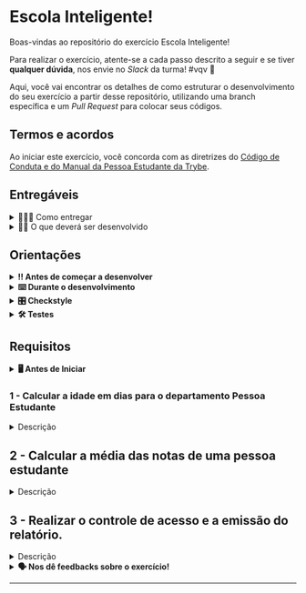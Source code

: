 # Escola Inteligente!

Boas-vindas ao repositório do exercício Escola Inteligente!

Para realizar o exercício, atente-se a cada passo descrito a seguir e se tiver **qualquer dúvida**, nos envie no _Slack_ da turma! #vqv 🚀

Aqui, você vai encontrar os detalhes de como estruturar o desenvolvimento do seu exercício a partir desse repositório, utilizando uma branch específica e um _Pull Request_ para colocar seus códigos.

## Termos e acordos
Ao iniciar este exercício, você concorda com as diretrizes do [Código de Conduta e do Manual da Pessoa Estudante da Trybe](https://app.betrybe.com/learn/student-manual/codigo-de-conduta-da-pessoa-estudante).

## Entregáveis

<details>
  <summary>🤷🏽‍♀️ Como entregar</summary><br />

Para entregar o seu exercício, você deverá criar um _Pull Request_ neste repositório.

Lembre-se que você pode consultar nosso conteúdo sobre [Git & GitHub](https://app.betrybe.com/learn/course/5e938f69-6e32-43b3-9685-c936530fd326/module/fc998c60-386e-46bc-83ca-4269beb17e17/section/fe827a71-3222-4b4d-a66f-ed98e09961af/day/1a530297-e176-4c79-8ed9-291ae2950540/lesson/2b2edce7-9c49-4907-92a2-aa571f823b79) e nosso [Blog - Git & GitHub](https://blog.betrybe.com/tecnologia/git-e-github/) sempre que precisar!
</details>

<details>
  <summary>👨‍💻 O que deverá ser desenvolvido</summary><br />

A Escola Inteligente é uma aplicação Java que interage através do terminal apresentando algumas
funcionalidades para determinados departamentos:

- A funcionalidade de calcular a idade de uma pessoa estudante em dias para o departamento Pessoa
  Estudante.
- A funcionalidade de calcular a média das notas de uma pessoa estudante para o departamento
  Secretaria.
- A funcionalidade de gerar um relatório de controle de acesso das pessoas estudantes na escola para
  o departamento Portaria.

</details>

## Orientações

<details>

   <summary><strong>‼ Antes de começar a desenvolver </strong></summary>

<!-- 🤔 [HS] Aqui, deve-se adicionar os comandos mais utilizados e orientações de como preparar o repositório. Atualize o nome do repositório do exercício nas instruções a seguir -->

1. Clone o repositório

- Use o comando: `git clone <url do repositório>`
- Entre na pasta do repositório que você acabou de clonar:
    - `cd <nome do repositório>`

2. Instale as dependências

    - `mvn install`  

3. Crie uma branch a partir da branch `main`

- Verifique que você está na branch `main`
    - Exemplo: `git branch`
- Se você não estiver, mude para a branch `main`
    - Exemplo: `git checkout main`
- Agora, crie uma branch à qual você vai submeter os `commits` do seu exercício:
    - Você deve criar uma branch no seguinte formato: `nome-sobrenome-nome-do-exercício`;
    - Exemplo: `git checkout -b maria-soares-lessons-learned`

4. Crie na raiz do exercício os arquivos que você precisará desenvolver:

- Verifique que você está na raiz do exercício:
    - Exemplo: `pwd` -> o retorno vai ser algo tipo _/Users/maria/code/**sd-0x-project-lessons-learned**_
- Crie os arquivos index.html e style.css:
    - Exemplo: `touch index.html style.css`

5. Adicione as mudanças ao _stage_ do Git e faça um `commit`

- Verifique que as mudanças ainda não estão no _stage_:
    - Exemplo: `git status` (devem aparecer listados os novos arquivos em vermelho)
- Adicione o novo arquivo ao _stage_ do Git:
    - Exemplo:
        - `git add .` (adicionando todas as mudanças - _que estavam em vermelho_ - ao stage do Git)
        - `git status` (devem aparecer listados os arquivos em verde)
- Faça o `commit` inicial:
    - Exemplo:
        - `git commit -m 'iniciando o exercício. VAMOS COM TUDO :rocket:'` (fazendo o primeiro commit)
        - `git status` (deve aparecer uma mensagem tipo _nothing to commit_ )

6. Adicione a sua branch com o novo `commit` ao repositório remoto

- Usando o exemplo anterior: `git push -u origin maria-soares-lessons-learned`

7. Crie um novo `Pull Request` _(PR)_

- Vá até a página de _Pull Requests_ do [repositório no GitHub](https://github.com/tryber/sd-0x-project-lessons-learned/pulls)
    - Clique no botão verde _"New pull request"_
    - Clique na caixa de seleção _"Compare"_ e escolha a sua branch **com atenção**
- Coloque um título para o seu _Pull Request_
    - Exemplo: _"Cria tela de busca"_
- Clique no botão verde _"Create pull request"_

- Adicione uma descrição para o _Pull Request_, um título nítido que o identifique, e clique no botão verde _"Create pull request"_

 <img width="1335" alt="Exemplo de pull request" src="https://user-images.githubusercontent.com/42356399/166255109-b95e6eb4-2503-45e5-8fb3-cf7caa0436e5.png">

- Volte até a [página de _Pull Requests_ do repositório](https://github.com/tryber/sd-0x-project-lessons-learned/pulls) e confira que o seu _Pull Request_ está criado

</details>

<details>

<summary><strong>⌨️ Durante o desenvolvimento</strong></summary>

Faça `commits` das alterações que você fizer no código regularmente, pois assim você garante visibilidade para o time da Trybe e treina essa prática para o mercado de trabalho :) ;

- Lembre-se de sempre após um (ou alguns) `commits` atualizar o repositório remoto;
- Os comandos que você utilizará com mais frequência são:
    - `git status` _(para verificar o que está em vermelho - fora do stage - e o que está em verde - no stage)_;
    - `git add` _(para adicionar arquivos ao stage do Git)_;
    - `git commit` _(para criar um commit com os arquivos que estão no stage do Git)_;
    - `git push -u origin nome-da-branch` _(para enviar o commit para o repositório remoto na primeira vez que fizer o `push` de uma nova branch)_;
    - `git push` _(para enviar o commit para o repositório remoto após o passo anterior)_.

</details>

<details>
<summary><strong>🎛 Checkstyle</strong></summary>

Para garantir a qualidade do código, vamos utilizar neste exercício o `Checkstyle`. Assim o código estará alinhado com as boas práticas de desenvolvimento, sendo mais legível e de fácil manutenção! Para poder rodar o `Checkstyle` certifique-se de ter executado o comando `mvn install` dentro do repositório.

Para rodá-los localmente no repositório, execute os comandos abaixo:

```bash
mvn checkstyle:check
```

Se a análise do `Checkstyle` encontrar problemas no seu código, tais problemas serão mostrados no seu terminal. Se não houver problema no seu código, nada será impresso no seu terminal.

Você pode também instalar o plugin do `Checkstyle` na sua `IDE`. Para isso, volte na primeira seção do conteúdo.

⚠️ **PULL REQUESTS COM ISSUES NO `Checkstyle` NÃO SERÃO AVALIADAS. ATENTE-SE PARA RESOLVÊ-LAS ANTES DE FINALIZAR O DESENVOLVIMENTO!** ⚠️

</details>

<details>
<summary><strong>🛠 Testes</strong></summary>

<!-- 🤔 Escrever as instruções sobre os testes.-->

Para executar todos os testes basta rodar o comando:
```bash
mvn test
```

Para executar apenas uma classe de testes:
```bash
mvn test -Dtest="TestClassName"
```

</details>

## Requisitos

<details>
<summary><strong>🖥️ Antes de Iniciar</strong></summary>
O projeto já contém a classe App com o método `main`
implementado, onde é exibido um menu que contém as funcionalidades do sistema.

```java
public class App {

  /**
   * Método principal.
   */
  public static void main(String[] args) {
    System.out.println("Boas vindas a Escola Inteligente!");
    System.out.println("Escolha um departamento:");
    System.out.println("1 - Pessoa Estudante - Calcular idade em dias");
    System.out.println("2 - Secretaria - Calcular a média das notas");
    System.out.println("3 - Portaria - Gerar relatório de controle de acesso");

    short menuOption = 0;
    Scanner scanMenu = new Scanner(System.in);
    menuOption = scanMenu.nextShort();

    switch (menuOption) {
      case 1:
        PessoaEstudante.coletarInformacoes();
        break;
      case 2:
        Secretaria.coletarInformacoes();
        break;
      case 3:
        Portaria.coletarInformacoes();
        break;
      default:
        System.out.println("Opção Inválida.");
    }

    scanMenu.close();
  }
} 
```

A partir da opção selecionada, a aplicação coletará as informações necessárias para execução da
funcionalidade do Departamento, e ambas precisarão ser implementadas, tanto a coleta de informações,
quanto a funcionalidade, conforme detalhado nos requisitos abaixo.

As classes para cada departamento já estão criadas, são elas `PessoaEstudante`, `Portaria` e `Secretaria`.
</details>



### 1 - Calcular a idade em dias para o departamento Pessoa Estudante

<details>
  <summary>Descrição</summary>

Implemente os métodos `coletarInformacoes` e `calcularIdadeEmDias` contidos na
classe `PessoaEstudante`.
O método `coletarInformacoes` realiza a leitura do nome da pessoa estudante no console Java e mais três valores: anos, meses e dias.
Já o método `calcularIdadeEmDias`, recebe 3 argumentos do tipo `int`: anos, meses e dias. Esse método deve calcular e retornar a idade da pessoa estudante em dias, e esse retorno deve ser do tipo `int`. Em outras palavras:

1. Ao iniciar a aplicação e a opção 1 for escolhida, o método `coletarInformacoes` da
   classe `PessoaEstudante` será chamado.
2. Os dados nome e idade atual em quantidade de anos, meses e dias decorridos desde seu aniversário, deverão ser informados.
3. O método `calcularIdadeEmDias` deve calcular e retornar a idade da pessoa usuária em dias.

   **Para simplificar nosso cálculo, desconsidere anos bissextos, ou seja, considere que cada ano tem 365 dias. Considere também que todos os meses têm 30 dias.**

*Lembre-se* de que você deve fazer a conversão da entrada da pessoa usuária para inteiro para poder realizar o cálculo, pois o método `scanner.next()` lê a entrada da pessoa usuária e converte para `String`.

Suponha que a entrada seja:

  ```bash
  Boas vindas a Escola Inteligente!
  Escolha um departamento:
  1 - Pessoa Estudante - Calcular idade em dias
  2 - Secretaria - Calcular a média das notas
  3 - Portaria - Gerar relatório de controle de acesso
  1
  Qual o nome da Pessoa Estudante?
  Carla
  Qual a sua idade em anos, meses e dias?
  anos:
  32
  meses:
  2
  dias:
  29
  ```

Aqui nós lemos as entradas da pessoa estudante, fizemos as devidas conversões, passamos a quantidade de anos, de meses e de dias para o método `calcularIdadeEmDias(32, 2, 29)`, e a saída do método `calcularIdadeEmDias(32, 2, 29)` deve ser `11769`. Ou seja, a saída final do programa deve
ser similar a essa:

  ```bash
  A idade de Carla em dias é 11769.
  ```

</details>

## 2 - Calcular a média das notas de uma pessoa estudante

<details>
  <summary>Descrição</summary>

Implemente os métodos `coletarInformacoes` e `calcularMedia` contidos na classe `Secretaria`. 

O método `coletarInformacoes` realiza a leitura do nome da pessoa estudante do console
Java e mais quatro valores que serão referentes às notas de 4 avaliações. Já o método `calcularMedia`, recebe 4 argumentos do tipo `float` ou `double`: nota1, nota2, nota3 e nota4. Esse método deve calcular e retornar a média, e esse retorno deve ser do tipo `float` ou `double`. Em outras palavras:

1. Ao iniciar a aplicação e a opção 2 for escolhida, o método `coletarInformacoes` da
   classe `Secretaria` será chamado.
2. Os dados nome e quatro valores decimais das notas deverão ser informados;
3. O método `calcularMedia` deve calcular e retornar a média dos valores inseridos pela pessoa usuária.

*Lembre-se* de que você deve fazer a conversão da entrada da pessoa usuária para `float` ou `double` para poder realizar o cálculo, pois o método `scanner.next()` lê a entrada da pessoa usuária e converte para `String`.

Suponnha que a entrada seja:

```bash
Boas vindas a Escola Inteligente!
Escolha um departamento:
1 - Pessoa Estudante - Calcular idade em dias
2 - Secretaria - Calcular a média das notas
3 - Portaria - Gerar relatório de controle de acesso
2
Qual o nome da Pessoa Estudante?
Carla
Entre com as notas das provas:
Avaliação 1:
9.85
Avaliação 2:
9.58
Avaliação 3:
9.90
Avaliação 4:
8.75
```

Aqui nós lemos as entradas da pessoa estudante, fizemos as devidas conversões, passamos as notas das avaliações para o método `calcularMedia(9.85, 9.58, 9.90, 8.75)`, e a saída do método `calcularMedia(9.85, 9.58, 9.90, 8.75)` deve ser `9.52`. Ou seja, a saída final do programa deve ser similar a essa:

```bash
A média das notas de Carla é 9.52
```

</details>

## 3 - Realizar o controle de acesso e a emissão do relatório.

<details>
  <summary>Descrição</summary>

Implemente os métodos `coletarInformacoes` e `emitirRelatorio` contidos na
classe `Portaria`.

O método `coletarInformacoes` deve realizar a leitura da idade de todas as pessoas estudantes que acessam a escola pela portaria. Já o método `emitirRelatorio` informa o total de pessoas estudantes divididas nas categorias Ensino Fundamental I, Ensino Fundamental II e Ensino Médio. Em outras palavras:

1. Ao iniciar a aplicação e a opção 3 for escolhida, o método `coletarInformacoes` da
   classe `Portaria`será chamado na nossa classe principal (App).

2. O método `coletarInformacoes` deve **receber como entrada a idade das pessoas estudantes:** essa etapa se repete até que a opção de finalizar acessos seja escolhida. É importante frisar que nesta etapa, a idade deve ser apenas contabilizada para fins estatísticos ou de registro, sem a necessidade de armazenamento em um array ou qualquer outra estrutura de dados. O foco é no processo de contagem e registro do número total de pessoas em cada nível de ensino (fundamental 1, 2 e médio), e não no armazenamento individual das idades.

3. **Finalizar o sistema e mostrar o relatório:** nessa etapa, o relatório deve ser impresso no console (método `emitirRelatorio`). O relatório deve conter o total de pessoas estudantes que acessaram a escola através da portaria, e também o número de pessoas estudantes do ensino fundamental I (de 6 a 10 anos), o número de pessoas estudantes do ensino fundamental II (de 11 a 14 anos) e o número de pessoas estudantes do ensino médio (a partir de 15 anos). O relatório também deve calcular, em relação ao total de pessoas estudantes, a porcentagem delas por categoria de ensino.

A imagem abaixo mostra o fluxo que o programa deve seguir:

![SistemaFluxograma](/images/controle-acesso.png)

- A coleta de informações do departamento Portaria deve ter o formato:

```bash
Entre com o número correspondente à opção desejada:
1 - Registrar o acesso de pessoa estudante
2 - Finalizar o acesso e emitir o relatório
```

Se a opção 1 for escolhida no método `coletarInformacoes`, então a mensagem `Entre com a idade da pessoa estudante:` será impressa no console. Em seguida, após inserir a idade da pessoa estudante e pressionar enter, aparecerá uma das mensagens listadas abaixo:

- `Pessoa estudante do Ensino Fundamental I, catraca liberada!`: se a idade da pessoa inserida for menor ou igual a 10 anos.

- `Pessoa estudante do Ensino Fundamental II, catraca liberada!`: se a idade da pessoa inserida for entre 11 e 14 anos.

- `Pessoa estudante do Ensino Médio, catraca liberada!`: se a idade da pessoa inserida for maior ou igual a 15 anos.

Depois que a mensagem for impressa, devemos retornar ao estado inicial do menu. Supondo que a idade da primeira pessoa seja 18 anos, um exemplo do conteúdo do console após inserir a idade da primeira pessoa cliente será:

```bash
Entre com o número correspondente à opção desejada:
1 - Registrar o acesso de pessoa estudante
2 - Finalizar o acesso e emitir o relatório
1
Informe a idade da pessoa estudante:
12
Pessoa estudante do Ensino Fundamental II, catraca liberada!
Entre com o número correspondente à opção desejada:
1 - Registrar o acesso de pessoa estudante
2 - Finalizar o acesso e emitir o relatório
```

Esse ciclo se repete até a opção 2 ser escolhida, o que indica que os acessos foram finalizados e o relatório deve ser emitido.

O relatório deve ser impresso no console quando a opção 2 for selecionada. Supondo que 200 pessoas estudantes acessaram a escola, o relatório deve conter as seguintes informações:

- Número total de pessoas estudantes que entraram na escola: nesse caso, esse valor deverá ser 200.

- Número de pessoas estudantes do ensino fundamental I que entraram na escola: supondo que, das 200 pessoas, 40 tinham menos de 10 anos, então no relatório esse valor deverá ser 40.

- Número de pessoas estudantes do ensino fundamental II que entraram na escola: supondo que, das 200 pessoas, 100 tinham entre 11 e 14 anos, então esse valor deverá ser 100.

- Número de pessoas estudantes do ensino médio que entraram na escola: supondo que, das 200 pessoas, 60 tinham 15 anos ou mais, então esse valor deverá ser 60.

O relatório também deve calcular a porcentagem de pessoas em cada categoria em relação ao total de pessoas. Ainda seguindo a suposição anterior, o total de acessos à escola foi de 200 pessoas estudantes, então o relatório na parte dos números percentuais deve apresentar:

- Percentual de pessoas estudantes do ensino fundamental I: supondo que, das 200 pessoas, 40 tinham menos de 10 anos, então no relatório esse valor deverá ser 20.0%.

- Número de pessoas estudantes do ensino fundamental II que entraram na escola: supondo que, das 200 pessoas, 100 tinham entre 11 e 14 anos, então esse valor deverá ser 50.0%.

- Número de pessoas estudantes do ensino médio que entraram na escola: supondo que, das 200 pessoas, 60 tinham 15 anos ou mais, então esse valor deverá ser 30.0%.

Para essa suposição, a saída do relatório deve ser similar à saída abaixo:

```bash
----- Quantidade -----
Ensino Fundamental I: 40
Ensino Fundamental II: 100
Ensino Médio: 60

----- Percentual -----
Ensino Fundamental I: 20.0%
Ensino Fundamental II: 50.0%
Ensino Médio: 30.0%

TOTAL: 200
```

### Restrições

- O valor percentual deve ter duas casas decimais, exceto se for zero, então pode ser apenas uma casa decimal, como exposto no exemplo acima.
- Caso a opção inserida seja um valor diferente de 1 ou de 2, a mensagem `Entre com uma opção válida!` deve ser impressa no console, e o menu voltar para o estado inicial.

⚠️🔴**DICA: para fazer com que o valor do tipo `float` ou `double` tenha apenas duas casas decimais, pesquise sobre a classe `DecimalFormat`.** 🔴⚠️

</details>

<details>
<summary><strong> 🗣 Nos dê feedbacks sobre o exercício!</strong></summary>

Ao finalizar e submeter o exercício, não se esqueça de avaliar sua experiência preenchendo o [formulário](https://be-trybe.typeform.com/to/ZTeR4IbH#cohort_hidden=CH1&template=betrybe/java-0x-exercicio-escola-inteligente).
**Leva menos de 3 minutos!**

</details>

---

<!-- mdi versão 1.0 exercício como projeto ⚠️ não exclua esse comentário -->
